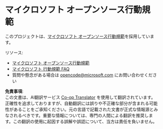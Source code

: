<!--
CO_OP_TRANSLATOR_METADATA:
{
  "original_hash": "b0a9b4cccd918195f58224d5793da1a6",
  "translation_date": "2025-08-23T22:20:29+00:00",
  "source_file": "CODE_OF_CONDUCT.md",
  "language_code": "ja"
}
-->
# マイクロソフト オープンソース行動規範

このプロジェクトは、[マイクロソフト オープンソース行動規範](https://opensource.microsoft.com/codeofconduct/?WT.mc_id=academic-77807-sagibbon)を採用しています。

リソース:

- [マイクロソフト オープンソース行動規範](https://opensource.microsoft.com/codeofconduct/?WT.mc_id=academic-77807-sagibbon)
- [マイクロソフト 行動規範 FAQ](https://opensource.microsoft.com/codeofconduct/faq/?WT.mc_id=academic-77807-sagibbon)
- 質問や懸念がある場合は [opencode@microsoft.com](mailto:opencode@microsoft.com) にお問い合わせください

**免責事項**:  
この文書は、AI翻訳サービス [Co-op Translator](https://github.com/Azure/co-op-translator) を使用して翻訳されています。正確性を追求しておりますが、自動翻訳には誤りや不正確な部分が含まれる可能性があることをご承知ください。元の言語で記載された文書が正式な情報源とみなされるべきです。重要な情報については、専門の人間による翻訳を推奨します。この翻訳の使用に起因する誤解や誤認について、当方は責任を負いません。